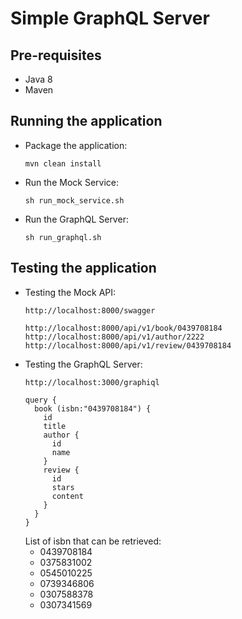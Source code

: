 Simple GraphQL Server
=====================

Pre-requisites
-----------------------

* Java 8
* Maven

Running the application
-----------------------

* Package the application:
    ```
    mvn clean install
    ```
* Run the Mock Service:
    ```
    sh run_mock_service.sh
    ```
* Run the GraphQL Server:
    ```
    sh run_graphql.sh
    ```

Testing the application
-----------------------

* Testing the Mock API:
    ```
    http://localhost:8000/swagger
    ```
    ```
    http://localhost:8000/api/v1/book/0439708184
    http://localhost:8000/api/v1/author/2222
    http://localhost:8000/api/v1/review/0439708184
    ```
* Testing the GraphQL Server:
    ```
    http://localhost:3000/graphiql
    ```
    ```
    query {
      book (isbn:"0439708184") {
        id
        title
        author {
          id
          name
        }
        review {
          id
          stars
          content
        }
      }
    }
    ```
    List of isbn that can be retrieved:
    - 0439708184
    - 0375831002
    - 0545010225
    - 0739346806
    - 0307588378
    - 0307341569
